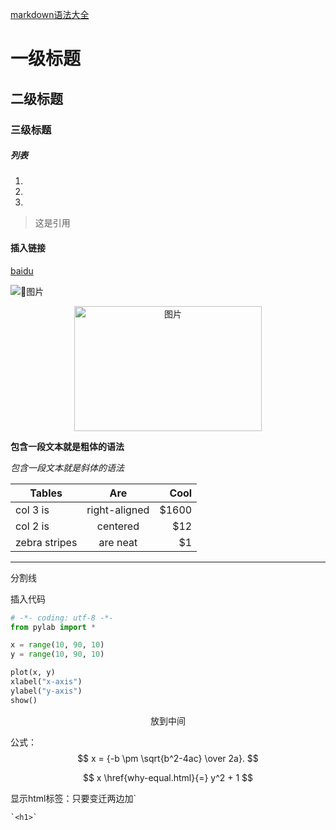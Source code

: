 [markdown语法大全](https://segmentfault.com/markdown)

# 一级标题

## 二级标题

### 三级标题

##### 列表

1.
2.
3.

> 这是引用

#### 插入链接

[baidu](http://baidu.com)

![图片](https://github.com/wwtalwtaw/markdown-photos/raw/master/markdown.jpg)

 <center><img src="https://github.com/wwtalwtaw/markdown-photos/raw/master/markdown.jpg" width = "300" height = "200" alt="图片"/></center>

**包含一段文本就是粗体的语法**

*包含一段文本就是斜体的语法*

| Tables        | Are           | Cool  |
| ------------- |:-------------:| -----:|
| col 3 is      | right-aligned | $1600 |
| col 2 is      | centered      |   $12 |
| zebra stripes | are neat      |    $1 |


---
分割线


插入代码
```python
# -*- coding: utf-8 -*-
from pylab import *

x = range(10, 90, 10)
y = range(10, 90, 10)

plot(x, y)
xlabel("x-axis")
ylabel("y-axis")
show()
```

<center>放到中间</center>

公式：
$$ x = {-b \pm \sqrt{b^2-4ac} \over 2a}. $$

$$
x \href{why-equal.html}{=} y^2 + 1
$$

显示html标签：只要变迁两边加`
```
`<h1>`
```
